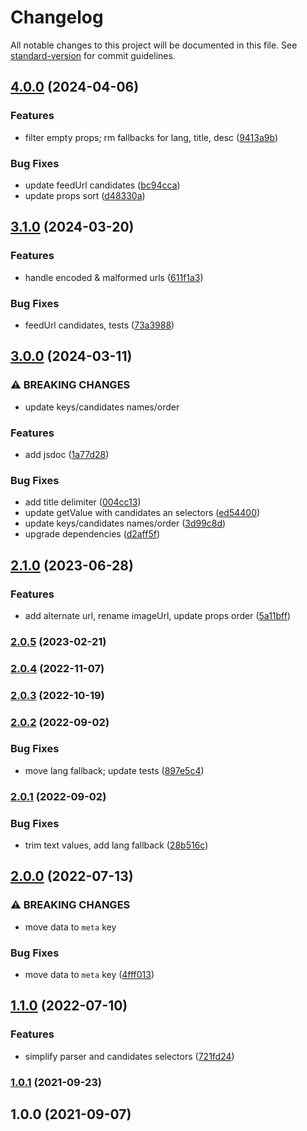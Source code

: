 # Changelog

All notable changes to this project will be documented in this file. See [standard-version](https://github.com/conventional-changelog/standard-version) for commit guidelines.

## [4.0.0](https://github.com/gorango/rehype-extract-meta/compare/v3.1.0...v4.0.0) (2024-04-06)


### Features

* filter empty props; rm fallbacks for lang, title, desc ([9413a9b](https://github.com/gorango/rehype-extract-meta/commit/9413a9bf5f6bd926f6509620c4ac52b56cf2bd79))


### Bug Fixes

* update feedUrl candidates ([bc94cca](https://github.com/gorango/rehype-extract-meta/commit/bc94cca9966e02a029c9e43233b343a45e780582))
* update props sort ([d48330a](https://github.com/gorango/rehype-extract-meta/commit/d48330a5207b15ebf35ef9d7a9cf572ebae9649f))

## [3.1.0](https://github.com/gorango/rehype-extract-meta/compare/v3.0.0...v3.1.0) (2024-03-20)


### Features

* handle encoded & malformed urls ([611f1a3](https://github.com/gorango/rehype-extract-meta/commit/611f1a3bd95b5bd507ee53a521cdaea2337a670a))


### Bug Fixes

* feedUrl candidates, tests ([73a3988](https://github.com/gorango/rehype-extract-meta/commit/73a3988415fcf54642d4ddb5807cc12342bbc5be))

## [3.0.0](https://github.com/gorango/rehype-extract-meta/compare/v2.1.0...v3.0.0) (2024-03-11)


### ⚠ BREAKING CHANGES

* update keys/candidates names/order

### Features

* add jsdoc ([1a77d28](https://github.com/gorango/rehype-extract-meta/commit/1a77d285aed28d72fafee6b30da6094d012db210))


### Bug Fixes

* add title delimiter ([004cc13](https://github.com/gorango/rehype-extract-meta/commit/004cc1304e01e867b1366bad45536bf72523a4d7))
* update getValue with candidates an selectors ([ed54400](https://github.com/gorango/rehype-extract-meta/commit/ed544005d621749eb53a404aa1389a80b440e09d))
* update keys/candidates names/order ([3d99c8d](https://github.com/gorango/rehype-extract-meta/commit/3d99c8d6e13a93f43355bf8bf0c806f90fd9b6e5))
* upgrade dependencies ([d2aff5f](https://github.com/gorango/rehype-extract-meta/commit/d2aff5f6421ef26f8b4b200b16e23df7890bb7af))

## [2.1.0](https://github.com/gorango/rehype-extract-meta/compare/v2.0.5...v2.1.0) (2023-06-28)


### Features

* add alternate url, rename imageUrl, update props order ([5a11bff](https://github.com/gorango/rehype-extract-meta/commit/5a11bffd276cab20a0a5713006305cd7146cd4db))

### [2.0.5](https://github.com/gorango/rehype-extract-meta/compare/v2.0.4...v2.0.5) (2023-02-21)

### [2.0.4](https://github.com/gorango/rehype-extract-meta/compare/v2.0.3...v2.0.4) (2022-11-07)

### [2.0.3](https://github.com/gorango/rehype-extract-meta/compare/v2.0.2...v2.0.3) (2022-10-19)

### [2.0.2](https://github.com/gorango/rehype-extract-meta/compare/v2.0.1...v2.0.2) (2022-09-02)


### Bug Fixes

* move lang fallback; update tests ([897e5c4](https://github.com/gorango/rehype-extract-meta/commit/897e5c47bff4d807da3f5f2e2117185e21a365dc))

### [2.0.1](https://github.com/gorango/rehype-extract-meta/compare/v2.0.0...v2.0.1) (2022-09-02)


### Bug Fixes

* trim text values, add lang fallback ([28b516c](https://github.com/gorango/rehype-extract-meta/commit/28b516c642d3ae7d7ae1aedacaf74bd3dd4ed63d))

## [2.0.0](https://github.com/gorango/rehype-extract-meta/compare/v1.1.0...v2.0.0) (2022-07-13)


### ⚠ BREAKING CHANGES

* move data to `meta` key

### Bug Fixes

* move data to `meta` key ([4fff013](https://github.com/gorango/rehype-extract-meta/commit/4fff013dc448fd44bdd514d938e9ac43d07951eb))

## [1.1.0](https://github.com/gorango/rehype-extract-meta/compare/v1.0.1...v1.1.0) (2022-07-10)


### Features

* simplify parser and candidates selectors ([721fd24](https://github.com/gorango/rehype-extract-meta/commit/721fd2488eb5137c7aa65e390e9a5c2552b0c52f))

### [1.0.1](https://github.com/gorango/rehype-extract-meta/compare/v1.0.0...v1.0.1) (2021-09-23)

## 1.0.0 (2021-09-07)
